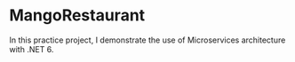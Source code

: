 # MangoRestaurant
In this practice project, I demonstrate the use of Microservices architecture with .NET 6.
